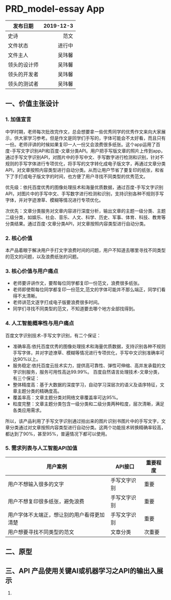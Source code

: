 # PRD_model-essay App

| 发布日期 | 2019-12-3 |
| --------   | -----:  |
| 史诗 | 范文 | 
| 文件状态 | 进行中 | 
| 文件主人 | 吴玮馨 | 
| 领头的设计师  | 吴玮馨 | 
| 领头的开发者  | 吴玮馨 | 
| 领头的测试者  | 吴玮馨 | 

## 一、价值主张设计
### 1. 加值宣言
中学时期，老师每次批改完作文，总会想要拿一些优秀同学的优秀作文来向大家展示，供大家学习参考。但是作文是同学们手写的，字体可能会不太好看，而且只有一份。老师评讲的时候如果复印一人一份又会浪费很多纸张。这个app运用了百度-手写文字识别API和百度-文章分类API。用户把手写版文章的照片上传到app，通过手写文字识别API，对图片中的手写中文、手写数字进行检测和识别，针对不规则的手写字体进行专项优化，将手写的文字转化成电子版文字，再通过文章分类API，对文章按照内容类型进行自动分类。从而让用户节省了要复印的纸张，和省下了手打成电子版文字的时间，也方便了用户寻找不同类型的优秀范文。

优先级：依托百度优秀的图像处理技术和海量优质数据，通过百度-手写文字识别API，对图片中的手写中文、手写数字进行检测和识别，支持识别各种不规则手写字体，并对字迹潦草、模糊等情况进行专项优化。

次优先：文章分类服务对文章内容进行深度分析，输出文章的主题一级分类、主题二级分类，如娱乐、社会、音乐、人文、科学、历史、军事、体育、科技、教育等分类结果。通过百度-文章分类API，对文章按照内容类型进行自动分类。

### 2. 核心价值
本产品着眼于解决用户手打文字浪费时间的问题，用户不知道去哪里寻找不同类型的范文的问题，以及浪费纸张的问题。
### 3. 核心价值与用户痛点
- 老师要评讲作文，要帮每位同学都复印一份范文，浪费很多纸张。
- 老师即使帮每位同学都复印一份范文,范文的字体可能并不那么端正，同学们看得不太清晰。
- 老师讲范文逐字打成电子版要浪费很多时间。
- 同学们寻找不同类型的范文，不知道要去哪个地方全部找得到。
### 4. 人工智能概率性与用户痛点
百度文字识别技术-手写文字识别，有二个保证：
- 准确率高:依托百度优秀的图像处理技术和海量优质数据，支持识别各种不规则手写字体，并对字迹潦草、模糊等情况进行专项优化，手写中文识别准确率可达90%以上。
- 服务稳定:依托百度云技术实力，提供高可靠性、弹性可伸缩、高并发承载的文字识别服务，服务可用性高达99.99%。
百度自然语言处理技术-文章分类，有三个保证：
- 整体精度高：基于大数据的深度学习，自动学习深层次的语义及语序特征，文章主题分类的精确度高。
- 覆盖率高：文章主题分类对网络文章覆盖率可达95%。
- 粒度完整：文章主题分类包含一级分类和二级分类两种粒度，层次清晰，满足各类应用需求。

所以，该产品利用了手写文字识别通过拍出来的图片识别书图片中的手写文字，文章分类通过对文章按照内容类型进行自动分类。这两个功能技术转换精确率较高，都达到了90%，甚至95%，普遍情况下都可以使用。
### 5. 需求列表与人工智能API加值
| 用户案例	| API接口	| 重要程度 |
| -- | -- | -- |
| 用户不想输入很多的文字 	| 手写文字识别 	| 重要 |
| 用户不想复印很多纸张，避免浪费 	| 手写文字识别 	| 重要 |
| 用户字体不太端正，想让别的用户看得更加清楚	| 手写文字识别	| 重要 |
| 用户想要寻找不同类型的范文	| 文章分类	| 次重要 |

## 二、原型

## 三、API 产品使用关键AI或机器学习之API的输出入展示

1. 

